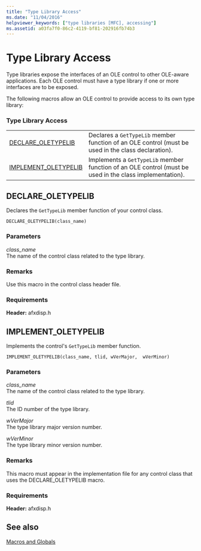 ```yaml
---
title: "Type Library Access"
ms.date: "11/04/2016"
helpviewer_keywords: ["type libraries [MFC], accessing"]
ms.assetid: a03fa7f0-86c2-4119-bf81-202916fb74b3
---
```

# Type Library Access

Type libraries expose the interfaces of an OLE control to other OLE-aware applications. Each OLE control must have a type library if one or more interfaces are to be exposed.

The following macros allow an OLE control to provide access to its own type library:

### Type Library Access

|||
|-|-|
|[DECLARE_OLETYPELIB](#declare_oletypelib)|Declares a `GetTypeLib` member function of an OLE control (must be used in the class declaration).|
|[IMPLEMENT_OLETYPELIB](#implement_oletypelib)|Implements a `GetTypeLib` member function of an OLE control (must be used in the class implementation).|

##  <a name="declare_oletypelib"></a>  DECLARE_OLETYPELIB

Declares the `GetTypeLib` member function of your control class.

```
DECLARE_OLETYPELIB(class_name)
```

### Parameters

*class_name*<br/>
The name of the control class related to the type library.

### Remarks

Use this macro in the control class header file.

### Requirements

**Header:** afxdisp.h

##  <a name="implement_oletypelib"></a>  IMPLEMENT_OLETYPELIB

Implements the control's `GetTypeLib` member function.

```
IMPLEMENT_OLETYPELIB(class_name, tlid, wVerMajor,  wVerMinor)
```

### Parameters

*class_name*<br/>
The name of the control class related to the type library.

*tlid*<br/>
The ID number of the type library.

*wVerMajor*<br/>
The type library major version number.

*wVerMinor*<br/>
The type library minor version number.

### Remarks

This macro must appear in the implementation file for any control class that uses the DECLARE_OLETYPELIB macro.

### Requirements

**Header:** afxdisp.h

## See also

[Macros and Globals](../../mfc/reference/mfc-macros-and-globals.md)
